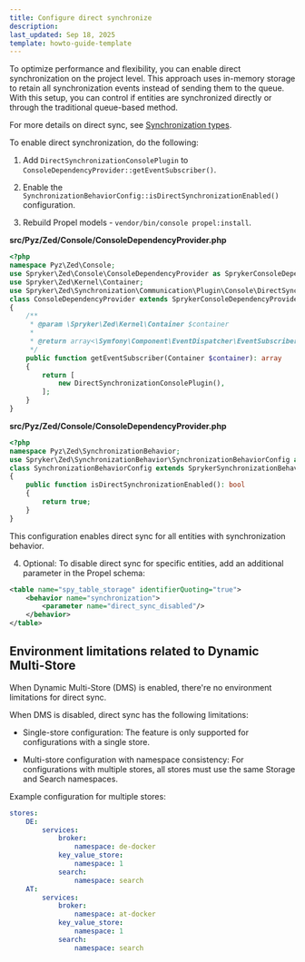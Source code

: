 ```yaml
---
title: Configure direct synchronize
description: 
last_updated: Sep 18, 2025
template: howto-guide-template
---
```


To optimize performance and flexibility, you can enable direct synchronization on the project level. This approach uses in-memory storage to retain all synchronization events instead of sending them to the queue. With this setup, you can control if entities are synchronized directly or through the traditional queue-based method.

For more details on direct sync, see [Synchronization types](/docs/dg/dev/backend-development/data-manipulation/data-publishing/publish-and-synchronization#synchronization-types).

To enable direct synchronization, do the following:

1. Add `DirectSynchronizationConsolePlugin` to `ConsoleDependencyProvider::getEventSubscriber()`.

2. Enable the `SynchronizationBehaviorConfig::isDirectSynchronizationEnabled()` configuration.

3. Rebuild Propel models - `vendor/bin/console propel:install`.

 

**src/Pyz/Zed/Console/ConsoleDependencyProvider.php**

```php
<?php
namespace Pyz\Zed\Console;
use Spryker\Zed\Console\ConsoleDependencyProvider as SprykerConsoleDependencyProvider;
use Spryker\Zed\Kernel\Container;
use Spryker\Zed\Synchronization\Communication\Plugin\Console\DirectSynchronizationConsolePlugin;
class ConsoleDependencyProvider extends SprykerConsoleDependencyProvider
{
    /**
     * @param \Spryker\Zed\Kernel\Container $container
     *
     * @return array<\Symfony\Component\EventDispatcher\EventSubscriberInterface>
     */
    public function getEventSubscriber(Container $container): array
    {
        return [
            new DirectSynchronizationConsolePlugin(),
        ];
    }
}
```

**src/Pyz/Zed/Console/ConsoleDependencyProvider.php**

```php
<?php
namespace Pyz\Zed\SynchronizationBehavior;
use Spryker\Zed\SynchronizationBehavior\SynchronizationBehaviorConfig as SprykerSynchronizationBehaviorConfig;
class SynchronizationBehaviorConfig extends SprykerSynchronizationBehaviorConfig
{
    public function isDirectSynchronizationEnabled(): bool
    {
        return true;
    }
}
```

This configuration enables direct sync for all entities with synchronization behavior.

4. Optional: To disable direct sync for specific entities, add an additional parameter in the Propel schema:


```xml
<table name="spy_table_storage" identifierQuoting="true">
    <behavior name="synchronization">
        <parameter name="direct_sync_disabled"/>
    </behavior>
</table>
```

## Environment limitations related to Dynamic Multi-Store

When Dynamic Multi-Store (DMS) is enabled, there're no environment limitations for direct sync.

When DMS is disabled, direct sync has the following limitations:

- Single-store configuration: The feature is only supported for configurations with a single store.

- Multi-store configuration with namespace consistency: For configurations with multiple stores, all stores must use the same Storage and Search namespaces.

Example configuration for multiple stores:

```yml
stores:
    DE:
        services:
            broker:
                namespace: de-docker
            key_value_store:
                namespace: 1
            search:
                namespace: search
    AT:
        services:
            broker:
                namespace: at-docker
            key_value_store:
                namespace: 1
            search:
                namespace: search
```


